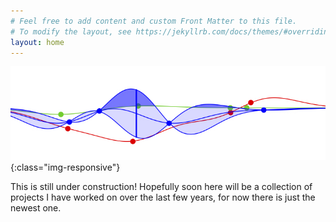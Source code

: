 ```yaml
---
# Feel free to add content and custom Front Matter to this file.
# To modify the layout, see https://jekyllrb.com/docs/themes/#overriding-theme-defaults
layout: home
---
```


![image-title-here](/Pics/con_LEVI_REVI_NREVI.jpg){:class="img-responsive"}

This is still under construction! Hopefully soon here will be a collection of projects I have worked on over the last few years, for now there is just the newest one.